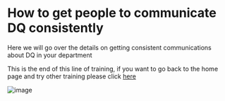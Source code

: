 # How to get people to communicate DQ consistently

Here we will go over the details on getting consistent communications about DQ in your department

This is the end of this line of training, if you want to go back to the home page and try other training please click [here](index)

![image](https://user-images.githubusercontent.com/92517253/194820571-c2390719-b167-4cb2-b336-04ad851cbdec.png)
